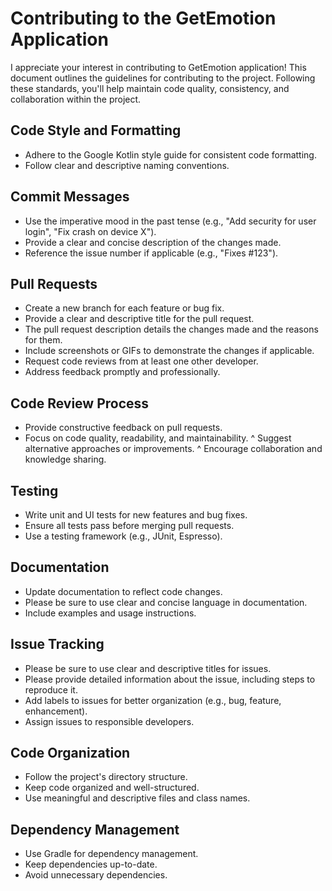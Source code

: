 # Contributing to the GetEmotion Application

I appreciate your interest in contributing to GetEmotion application! This document outlines the guidelines for contributing to the project. Following these standards, you'll help maintain code quality, consistency, and collaboration within the project.

## Code Style and Formatting

- Adhere to the Google Kotlin style guide for consistent code formatting.
- Follow clear and descriptive naming conventions.

## Commit Messages

- Use the imperative mood in the past tense (e.g., "Add security for user login", "Fix crash on device X").
- Provide a clear and concise description of the changes made.
- Reference the issue number if applicable (e.g., "Fixes #123").

## Pull Requests

- Create a new branch for each feature or bug fix.
- Provide a clear and descriptive title for the pull request.
- The pull request description details the changes made and the reasons for them.
- Include screenshots or GIFs to demonstrate the changes if applicable.
- Request code reviews from at least one other developer.
- Address feedback promptly and professionally.

## Code Review Process

- Provide constructive feedback on pull requests.
- Focus on code quality, readability, and maintainability.
^ Suggest alternative approaches or improvements.
^ Encourage collaboration and knowledge sharing.

## Testing

- Write unit and UI tests for new features and bug fixes.
- Ensure all tests pass before merging pull requests.
- Use a testing framework (e.g., JUnit, Espresso).

## Documentation

- Update documentation to reflect code changes.
- Please be sure to use clear and concise language in documentation.
- Include examples and usage instructions.

## Issue Tracking

- Please be sure to use clear and descriptive titles for issues.
- Please provide detailed information about the issue, including steps to reproduce it.
- Add labels to issues for better organization (e.g., bug, feature, enhancement).
- Assign issues to responsible developers.


## Code Organization

- Follow the project's directory structure.
- Keep code organized and well-structured.
- Use meaningful and descriptive files and class names.

## Dependency Management

- Use Gradle for dependency management.
- Keep dependencies up-to-date.
- Avoid unnecessary dependencies.
